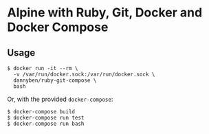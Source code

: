 Alpine with Ruby, Git, Docker and Docker Compose
==================================================

Usage
--------------------------------------------------

```
$ docker run -it --rm \
  -v /var/run/docker.sock:/var/run/docker.sock \
  dannyben/ruby-git-compose \
  bash
```

Or, with the provided `docker-compose`:

```
$ docker-compose build
$ docker-compose run test
$ docker-compose run bash
```

